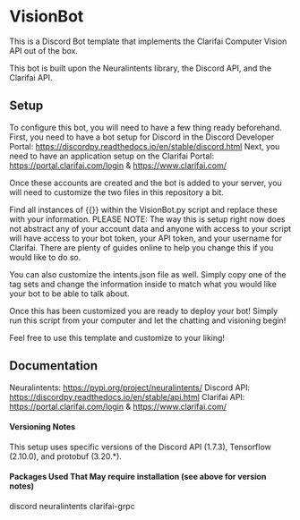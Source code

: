 # VisionBot
This is a Discord Bot template that implements the Clarifai Computer Vision API out of the box. 

This bot is built upon the Neuralintents library, the Discord API, and the Clarifai API.

## Setup

To configure this bot, you will need to have a few thing ready beforehand. 
 First, you need to have a bot setup for Discord in the Discord Developer Portal: https://discordpy.readthedocs.io/en/stable/discord.html
 Next, you need to have an application setup on the Clarifai Portal: https://portal.clarifai.com/login & https://www.clarifai.com/
 
 Once these accounts are created and the bot is added to your server, you will need to customize the two files in this repository a bit.
 
 Find all instances of {{}} within the VisionBot.py script and replace these with your information. PLEASE NOTE: The way this is setup right now does not abstract any of your account data and anyone with access to your script will have access to your bot token, your API token, and your username for Clarifai. There are plenty of guides online to help you change this if you would like to do so.
 
 You can also customize the intents.json file as well. Simply copy one of the tag sets and change the information inside to match what you would like your bot to be able to talk about. 
 
 Once this has been customized you are ready to deploy your bot! Simply run this script from your computer and let the chatting and visioning begin!
 
 Feel free to use this template and customize to your liking!

## Documentation
Neuralintents: https://pypi.org/project/neuralintents/
Discord API: https://discordpy.readthedocs.io/en/stable/api.html
Clarifai API: https://portal.clarifai.com/login & https://www.clarifai.com/


#### Versioning Notes
This setup uses specific versions of the Discord API (1.7.3), Tensorflow (2.10.0), and protobuf (3.20.*).


#### Packages Used That May require installation (see above for version notes)
discord
neuralintents
clarifai-grpc
